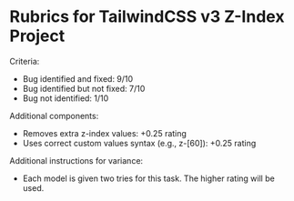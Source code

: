 # Rubrics for TailwindCSS v3 Z-Index Project

Criteria:
- Bug identified and fixed: 9/10
- Bug identified but not fixed: 7/10
- Bug not identified: 1/10

Additional components:
- Removes extra z-index values: +0.25 rating
- Uses correct custom values syntax (e.g., z-[60]): +0.25 rating

Additional instructions for variance:
- Each model is given two tries for this task. The higher rating will be used.
